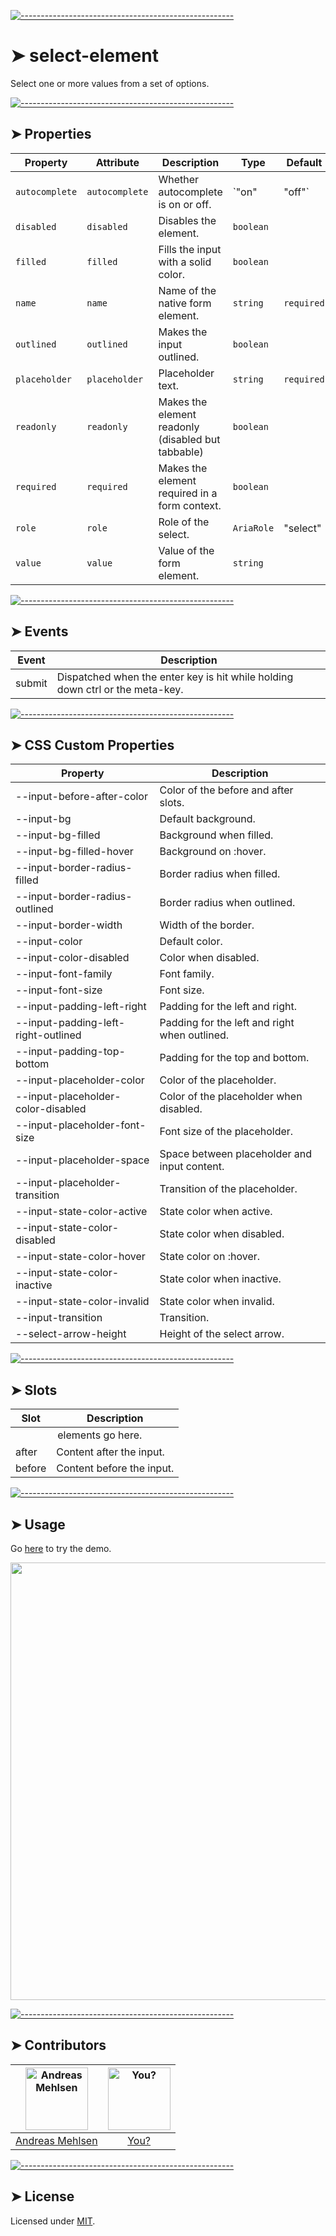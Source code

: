 
[![-----------------------------------------------------](https://raw.githubusercontent.com/andreasbm/readme/master/assets/lines/colored.png)](#select-element)

# ➤ select-element

Select one or more values from a set of options.

[![-----------------------------------------------------](https://raw.githubusercontent.com/andreasbm/readme/master/assets/lines/colored.png)](#properties)

## ➤ Properties

| Property       | Attribute      | Description                                      | Type           | Default    |
|----------------|----------------|--------------------------------------------------|----------------|------------|
| `autocomplete` | `autocomplete` | Whether autocomplete is on or off.               | `"on" | "off"` | `required` |
| `disabled`     | `disabled`     | Disables the element.                            | `boolean`      |            |
| `filled`       | `filled`       | Fills the input with a solid color.              | `boolean`      |            |
| `name`         | `name`         | Name of the native form element.                 | `string`       | `required` |
| `outlined`     | `outlined`     | Makes the input outlined.                        | `boolean`      |            |
| `placeholder`  | `placeholder`  | Placeholder text.                                | `string`       | `required` |
| `readonly`     | `readonly`     | Makes the element readonly (disabled but tabbable) | `boolean`      |            |
| `required`     | `required`     | Makes the element required in a form context.    | `boolean`      |            |
| `role`         | `role`         | Role of the select.                              | `AriaRole`     | "select"   |
| `value`        | `value`        | Value of the form element.                       | `string`       |            |


[![-----------------------------------------------------](https://raw.githubusercontent.com/andreasbm/readme/master/assets/lines/colored.png)](#events)

## ➤ Events

| Event  | Description                                      |
|--------|--------------------------------------------------|
| submit | Dispatched when the enter key is hit while holding down ctrl or the meta-key. |


[![-----------------------------------------------------](https://raw.githubusercontent.com/andreasbm/readme/master/assets/lines/colored.png)](#css-custom-properties)

## ➤ CSS Custom Properties

| Property                            | Description                                   |
|-------------------------------------|-----------------------------------------------|
| --input-before-after-color          | Color of the before and after slots.          |
| --input-bg                          | Default background.                           |
| --input-bg-filled                   | Background when filled.                       |
| --input-bg-filled-hover             | Background on :hover.                         |
| --input-border-radius-filled        | Border radius when filled.                    |
| --input-border-radius-outlined      | Border radius when outlined.                  |
| --input-border-width                | Width of the border.                          |
| --input-color                       | Default color.                                |
| --input-color-disabled              | Color when disabled.                          |
| --input-font-family                 | Font family.                                  |
| --input-font-size                   | Font size.                                    |
| --input-padding-left-right          | Padding for the left and right.               |
| --input-padding-left-right-outlined | Padding for the left and right when outlined. |
| --input-padding-top-bottom          | Padding for the top and bottom.               |
| --input-placeholder-color           | Color of the placeholder.                     |
| --input-placeholder-color-disabled  | Color of the placeholder when disabled.       |
| --input-placeholder-font-size       | Font size of the placeholder.                 |
| --input-placeholder-space           | Space between placeholder and input content.  |
| --input-placeholder-transition      | Transition of the placeholder.                |
| --input-state-color-active          | State color when active.                      |
| --input-state-color-disabled        | State color when disabled.                    |
| --input-state-color-hover           | State color on :hover.                        |
| --input-state-color-inactive        | State color when inactive.                    |
| --input-state-color-invalid         | State color when invalid.                     |
| --input-transition                  | Transition.                                   |
| --select-arrow-height               | Height of the select arrow.                   |


[![-----------------------------------------------------](https://raw.githubusercontent.com/andreasbm/readme/master/assets/lines/colored.png)](#slots)

## ➤ Slots

| Slot   | Description                |
|--------|----------------------------|
|        | <option> elements go here. |
| after  | Content after the input.   |
| before | Content before the input.  |



[![-----------------------------------------------------](https://raw.githubusercontent.com/andreasbm/readme/master/assets/lines/colored.png)](#usage)

## ➤ Usage

Go [here](https://weightless.dev/elements/select) to try the demo.

<a href="https://weightless.dev/elements/select" align="center">
  <img src="https://raw.githubusercontent.com/andreasbm/elements/master/screenshots/select-element.png?token=AF-iBTO_RaKyKWe0-e20FJ7G6-t3khpRks5chErVwA%3D%3D" width="700" />
</a>


[![-----------------------------------------------------](https://raw.githubusercontent.com/andreasbm/readme/master/assets/lines/colored.png)](#contributors)

## ➤ Contributors
	
|[<img alt="Andreas Mehlsen" src="https://avatars1.githubusercontent.com/u/6267397?s=460&v=4" width="100">](https://twitter.com/andreasmehlsen) | [<img alt="You?" src="https://joeschmoe.io/api/v1/random" width="100">](https://github.com/andreasbm/weightless/blob/master/CONTRIBUTING.md)|
|:---: | :---:|
|[Andreas Mehlsen](https://twitter.com/andreasmehlsen) | [You?](https://github.com/andreasbm/weightless/blob/master/CONTRIBUTING.md)|

[![-----------------------------------------------------](https://raw.githubusercontent.com/andreasbm/readme/master/assets/lines/colored.png)](#license)

## ➤ License
	
Licensed under [MIT](https://opensource.org/licenses/MIT).